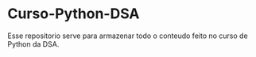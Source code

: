 # Curso-Python-DSA
 
Esse repositorio serve para armazenar todo o conteudo feito no curso de Python da DSA.

